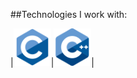 ##Technologies I work with:

|<img src="https://github.com/devicons/devicon/blob/master/icons/c/c-original.svg" width="60" height="60"/>|<img src="https://github.com/devicons/devicon/blob/master/icons/cplusplus/cplusplus-original.svg" width="60" height="60"/>|



